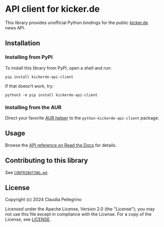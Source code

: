 # API client for kicker.de

This library provides unofficial Python bindings for the public
[kicker.de](https://kicker.de) news API.

## Installation

### Installing from PyPI

To install this library from PyPI, open a shell and run:

```shell
pip install kickerde-api-client
```

If that doesn’t work, try:

```shell
python3 -m pip install kickerde-api-client
```

### Installing from the AUR

Direct your favorite
[AUR helper](https://wiki.archlinux.org/title/AUR_helpers) to the
`python-kickerde-api-client` package.

## Usage

Browse the [API reference on Read the Docs](https://kickerde-api-client.readthedocs.io/en/stable/autoapi/kickerde_api_client/) for details.

## Contributing to this library

See [`CONTRIBUTING.md`](https://github.com/claui/kickerde-api-client/blob/main/CONTRIBUTING.md).

## License

Copyright (c) 2024 Claudia Pellegrino

Licensed under the Apache License, Version 2.0 (the "License");
you may not use this file except in compliance with the License.
For a copy of the License, see [LICENSE](https://raw.githubusercontent.com/claui/kickerde-api-client/refs/heads/main/LICENSE).
